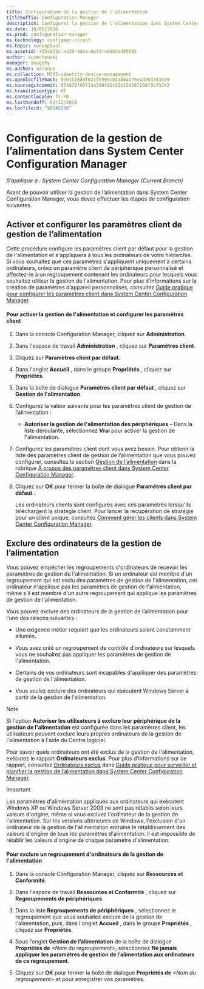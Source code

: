 ```yaml
---
title: Configuration de la gestion de l’alimentation
titleSuffix: Configuration Manager
description: Configurez la gestion de l’alimentation dans System Center Configuration Manager.
ms.date: 10/06/2016
ms.prod: configuration-manager
ms.technology: configmgr-client
ms.topic: conceptual
ms.assetid: 435c923c-ea30-4dce-8afd-48962ed85502
author: aczechowski
manager: dougeby
ms.author: aaroncz
ms.collection: M365-identity-device-management
ms.openlocfilehash: 9561528d8f02cf5909c83a88a276e1d263343589
ms.sourcegitcommit: 874d78f08714a509f61c52b154387268f5b73242
ms.translationtype: HT
ms.contentlocale: fr-FR
ms.lasthandoff: 02/12/2019
ms.locfileid: "56142236"
---
```

# <a name="configuring-power-management-in-system-center-configuration-manager"></a>Configuration de la gestion de l’alimentation dans System Center Configuration Manager

*S’applique à : System Center Configuration Manager (Current Branch)*

Avant de pouvoir utiliser la gestion de l’alimentation dans System Center Configuration Manager, vous devez effectuer les étapes de configuration suivantes.  

## <a name="enable-and-configure-power-management-client-settings"></a>Activer et configurer les paramètres client de gestion de l’alimentation  
 Cette procédure configure les paramètres client par défaut pour la gestion de l'alimentation et s'appliquera à tous les ordinateurs de votre hiérarchie. Si vous souhaitez que ces paramètres s'appliquent uniquement à certains ordinateurs, créez un paramètre client de périphérique personnalisé et affectez-le à un regroupement contenant les ordinateurs pour lesquels vous souhaitez utiliser la gestion de l'alimentation. Pour plus d’informations sur la création de paramètres d’appareil personnalisés, consultez [Guide pratique pour configurer les paramètres client dans System Center Configuration Manager](../../../../core/clients/deploy/configure-client-settings.md).  

#### <a name="to-enable-power-management-and-configure-client-settings"></a>Pour activer la gestion de l'alimentation et configurer les paramètres client  

1. Dans la console Configuration Manager, cliquez sur **Administration**.  

2. Dans l'espace de travail **Administration** , cliquez sur **Paramètres client**.  

3. Cliquez sur **Paramètres client par défaut**.  

4. Dans l'onglet **Accueil** , dans le groupe **Propriétés** , cliquez sur **Propriétés**.  

5. Dans la boîte de dialogue **Paramètres client par défaut** , cliquez sur **Gestion de l'alimentation**.  

6. Configurez la valeur suivante pour les paramètres client de gestion de l’alimentation :  

   -   **Autoriser la gestion de l'alimentation des périphériques** – Dans la liste déroulante, sélectionnez **Vrai** pour activer la gestion de l'alimentation.  

7. Configurez les paramètres client dont vous avez besoin. Pour obtenir la liste des paramètres client de gestion de l’alimentation que vous pouvez configurer, consultez la section [Gestion de l’alimentation](../../../../core/clients/deploy/about-client-settings.md#power-management) dans la rubrique [À propos des paramètres client dans System Center Configuration Manager](../../../../core/clients/deploy/about-client-settings.md).  

8. Cliquez sur **OK** pour fermer la boîte de dialogue **Paramètres client par défaut** .  

   Les ordinateurs clients sont configurés avec ces paramètres lorsqu'ils téléchargent la stratégie client. Pour lancer la récupération de stratégie pour un client unique, consultez [Comment gérer les clients dans System Center Configuration Manager](../../../../core/clients/manage/manage-clients.md).  

## <a name="exclude-computers-from-power-management"></a>Exclure des ordinateurs de la gestion de l’alimentation  
 Vous pouvez empêcher les regroupements d'ordinateurs de recevoir les paramètres de gestion de l'alimentation. Si un ordinateur est membre d'un regroupement qui est exclu des paramètres de gestion de l'alimentation, cet ordinateur n'applique pas les paramètres de gestion de l'alimentation, même s'il est membre d'un autre regroupement qui applique les paramètres de gestion de l'alimentation.  

 Vous pouvez exclure des ordinateurs de la gestion de l’alimentation pour l’une des raisons suivantes :  

-   Une exigence métier requiert que les ordinateurs soient constamment allumés.  

-   Vous avez créé un regroupement de contrôle d'ordinateurs sur lesquels vous ne souhaitez pas appliquer les paramètres de gestion de l'alimentation.  

-   Certains de vos ordinateurs sont incapables d'appliquer des paramètres de gestion de l'alimentation.  

-   Vous voulez exclure des ordinateurs qui exécutent Windows Server à partir de la gestion de l'alimentation.  

> [!NOTE]  
>  Si l'option **Autoriser les utilisateurs à exclure leur périphérique de la gestion de l'alimentation** est configurée dans les paramètres client, les utilisateurs peuvent exclure leurs propres ordinateurs de la gestion de l'alimentation à l'aide du Centre logiciel.  

 Pour savoir quels ordinateurs ont été exclus de la gestion de l'alimentation, exécutez le rapport **Ordinateurs exclus**. Pour plus d’informations sur ce rapport, consultez [Ordinateurs exclus](../../../../core/clients/manage/power/monitor-and-plan-for-power-management.md#BKMK_Excluded) dans [Guide pratique pour surveiller et planifier la gestion de l’alimentation dans System Center Configuration Manager](../../../../core/clients/manage/power/monitor-and-plan-for-power-management.md).  

> [!IMPORTANT]  
>  Les paramètres d'alimentation appliqués aux ordinateurs qui exécutent Windows XP ou Windows Server 2003 ne sont pas rétablis selon leurs valeurs d'origine, même si vous excluez l'ordinateur de la gestion de l'alimentation. Sur les versions ultérieures de Windows, l'exclusion d'un ordinateur de la gestion de l'alimentation entraîne le rétablissement des valeurs d'origine de tous les paramètres d'alimentation. Il est impossible de rétablir les valeurs d'origine de chaque paramètre d'alimentation.  

#### <a name="to-exclude-a-collection-of-computers-from-power-management"></a>Pour exclure un regroupement d'ordinateurs de la gestion de l'alimentation  

1. Dans la console Configuration Manager, cliquez sur **Ressources et Conformité**.  

2. Dans l'espace de travail **Ressources et Conformité** , cliquez sur **Regroupements de périphériques**.  

3. Dans la liste **Regroupements de périphériques** , sélectionnez le regroupement que vous souhaitez exclure de la gestion de l'alimentation, puis, dans l'onglet **Accueil** , dans le groupe **Propriétés** , cliquez sur **Propriétés**.  

4. Sous l’onglet **Gestion de l’alimentation** de la boîte de dialogue **Propriétés de** <em><Nom du regroupement\></em>, sélectionnez **Ne jamais appliquer les paramètres de gestion de l’alimentation aux ordinateurs de ce regroupement**.  

5. Cliquez sur **OK** pour fermer la boîte de dialogue **Propriétés de** <em><Nom du regroupement\></em> et pour enregistrer vos paramètres.  
